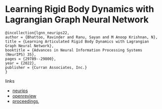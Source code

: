 # Learning Rigid Body Dynamics with Lagrangian Graph Neural Network

```
@incollection{lgnn_neurips22,
author = {Bhattoo, Ravinder and Ranu, Sayan and M Anoop Krishnan, N},
title = {Learning Articulated Rigid Body Dynamics with Lagrangian Graph Neural Network},
booktitle = {Advances in Neural Information Processing Systems (NeurIPS) 35},
pages = {29789--29800},
year = {2022},
publisher = {Curran Associates, Inc.}
}
```

links
- [neurips](https://nips.cc/Conferences/2022/Schedule?showEvent=53306)
- [openreview](https://openreview.net/forum?id=nOdfIbo3A-F)
- [proceedings](https://papers.nips.cc//paper_files/paper/2022/hash/c0a9c840d651c295c095dad40e06fed9-Abstract-Conference.html),
